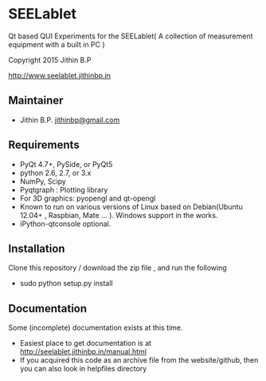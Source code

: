 SEELablet
=========

Qt based QUI Experiments for the SEELablet( A collection of measurement equipment with a built in PC )

Copyright 2015 Jithin B.P

<http://www.seelablet.jithinbp.in>

Maintainer
----------

  * Jithin B.P.  <jithinbp@gmail.com>

Requirements
------------

  * PyQt 4.7+, PySide, or PyQt5
  * python 2.6, 2.7, or 3.x
  * NumPy, Scipy
  * Pyqtgraph : Plotting library
  * For 3D graphics: pyopengl and qt-opengl
  * Known to run on various versions of Linux based on Debian(Ubuntu 12.04+ , Raspbian, Mate ... ). Windows support in the works.
  * iPython-qtconsole optional.

Installation
------------

Clone this repository / download the zip file , and run the following

  * sudo python setup.py install

Documentation
-------------

Some (incomplete) documentation exists at this time.
  * Easiest place to get documentation is at <http://seelablet.jithinbp.in/manual.html>
  * If you acquired this code as an archive file from the website/github, then you can also look in
      helpfiles directory
  
